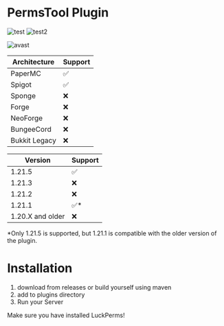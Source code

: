 # PermsTool Plugin
![test](https://badgen.net/badge/status/stable/green?icon=github)
![test2](https://badgen.net/badge/latest/v1.2/blue?icon=version)

![avast](https://i.ibb.co/pr2hn5z/Avast-Safe2.png)

| Architecture  | Support |
| ------------- | ------------- |
| PaperMC  | ✅  |
| Spigot  | ✅  |
| Sponge  | ❌  |
| Forge  | ❌  |
| NeoForge  | ❌  |
| BungeeCord  | ❌  |
| Bukkit Legacy  | ❌  |

| Version          | Support |
|------------------|---------|
| 1.21.5           | ✅       |
| 1.21.3           | ❌       |
| 1.21.2           | ❌       |
| 1.21.1           | ✅*      |
| 1.20.X and older | ❌       |

*Only 1.21.5 is supported, but 1.21.1 is compatible with the older version of the plugin.
# Installation
1. download from releases or build yourself using maven
2. add to plugins directory
3. Run your Server

Make sure you have installed LuckPerms!
